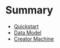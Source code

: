 # Summary

- [Quickstart](./chapter_1.md)
- [Data Model](./data_model.md)
- [Creator Machine](./creator_machine.md)
